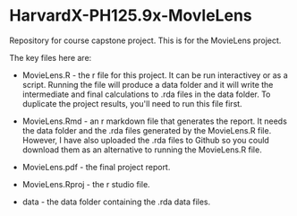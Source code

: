 # HarvardX-PH125.9x-MovleLens
Repository for course capstone project. This is for the MovieLens project.

The key files here are:

* MovieLens.R - the r file for this project. It can be run interactivey or as a script. Running the file will produce a data folder and it will write the intermediate and final calculations to .rda files in the data folder. To duplicate the project results, you'll need to run this file first.

* MovieLens.Rmd - an r markdown file that generates the report. It needs the data folder and the .rda files generated by the MovieLens.R file. However, I have also uploaded the .rda files to Github so you could download them as an alternative to running the MovieLens.R file.

* MovieLens.pdf - the final project report.

* MovieLens.Rproj - the r studio file.

* data - the data folder containing the .rda data files. 
